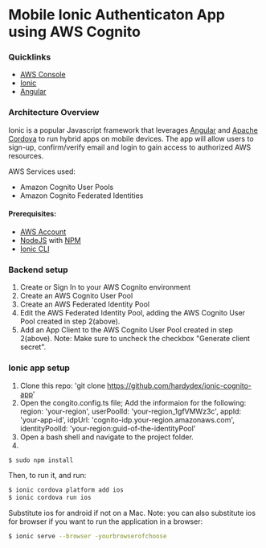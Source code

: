 # Mobile Ionic Authenticaton App using AWS Cognito

### Quicklinks
  - [AWS Console](https://aws.amazon.com/cognito/?nc2=h_l3_ms)
  - [Ionic](http://ionicframework.com/)
  - [Angular](https://angular.io)

### Architecture Overview

Ionic is a popular Javascript framework that leverages [Angular](https://angular.io/) and [Apache Cordova](https://cordova.apache.org/) to run hybrid apps on mobile devices. The app will allow users to sign-up, confirm/verify email and login to gain access to authorized AWS resources.

AWS Services used:
* Amazon Cognito User Pools
* Amazon Cognito Federated Identities

#### Prerequisites:

* [AWS Account](https://aws.amazon.com/mobile/details/)
* [NodeJS](https://nodejs.org/en/download/) with [NPM](https://docs.npmjs.com/getting-started/installing-node)
* [Ionic CLI](https://ionicframework.com/docs/cli/)

### Backend setup

1. Create or Sign In to your AWS Cognito environment
2. Create an AWS Cognito User Pool
3. Create an AWS Federated Identity Pool
4. Edit the AWS Federated Identity Pool, adding the AWS Cognito User Pool created in step 2(above).
5. Add an App Client to the AWS Cognito User Pool created in step 2(above). Note: Make sure to uncheck the checkbox "Generate client     secret".

### Ionic app setup
1. Clone this repo: 'git clone https://github.com/hardydex/ionic-cognito-app'
2. Open the congito.config.ts file; Add the informaion for the following:
   region: 'your-region',
   userPoolId: 'your-region_1gfVMWz3c',
   appId: 'your-app-id',
   idpUrl: 'cognito-idp.your-region.amazonaws.com',
   identityPoolId: 'your-region:guid-of-the-identityPool'
3. Open a bash shell and navigate to the project folder.
4.
```bash
$ sudo npm install
```

Then, to run it, and run:

```bash
$ ionic cordova platform add ios
$ ionic cordova run ios
```

Substitute ios for android if not on a Mac. Note: you can also substitute ios for browser if you want to run the application in a browser:
```bash
$ ionic serve --browser -yourbrowserofchoose
```

